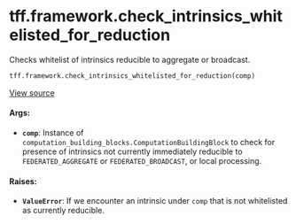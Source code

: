 <div itemscope itemtype="http://developers.google.com/ReferenceObject">
<meta itemprop="name" content="tff.framework.check_intrinsics_whitelisted_for_reduction" />
<meta itemprop="path" content="Stable" />
</div>

# tff.framework.check_intrinsics_whitelisted_for_reduction

Checks whitelist of intrinsics reducible to aggregate or broadcast.

```python
tff.framework.check_intrinsics_whitelisted_for_reduction(comp)
```

<a target="_blank" href=http://github.com/tensorflow/federated/tree/master/tensorflow_federated/python/core/impl/transformations.py>View
source</a>

<!-- Placeholder for "Used in" -->

#### Args:

*   <b>`comp`</b>: Instance of
    `computation_building_blocks.ComputationBuildingBlock` to check for presence
    of intrinsics not currently immediately reducible to `FEDERATED_AGGREGATE`
    or `FEDERATED_BROADCAST`, or local processing.

#### Raises:

*   <b>`ValueError`</b>: If we encounter an intrinsic under `comp` that is not
    whitelisted as currently reducible.

